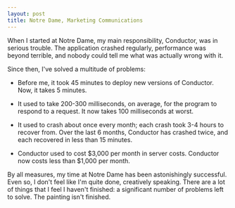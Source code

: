```yaml
---
layout: post
title: Notre Dame, Marketing Communications
---
```


When I started at Notre Dame, my main responsibility, Conductor, was in serious trouble. The application crashed regularly, performance was beyond terrible, and nobody could tell me what was actually wrong with it.

Since then, I've solved a multitude of problems:

  * Before me, it took 45 minutes to deploy new versions of Conductor. Now, it takes 5 minutes.

  * It used to take 200-300 milliseconds, on average, for the program to respond to a request. It now takes 100 milliseconds at worst.

  * It used to crash about once every month; each crash took 3-4 hours to recover from. Over the last 6 months, Conductor has crashed twice, and each recovered in less than 15 minutes.

  * Conductor used to cost $3,000 per month in server costs. Conductor now costs less than $1,000 per month.

By all measures, my time at Notre Dame has been astonishingly successful. Even so, I don't feel like I'm quite done, creatively speaking. There are a lot of things that I feel I haven't finished: a significant number of problems left to solve. The painting isn't finished.